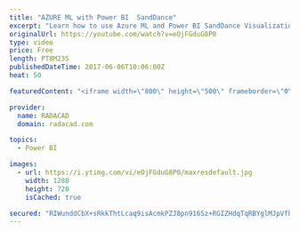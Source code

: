 ```yaml
---
title: "AZURE ML with Power BI  SandDance"
excerpt: "Learn how to use Azure ML and Power BI SandDance Visualization"
originalUrl: https://youtube.com/watch?v=eOjFGduG8P0
type: video
price: Free
length: PT8M23S
publishedDateTime: 2017-06-06T10:06:00Z
heat: 50

featuredContent: "<iframe width=\"800\" height=\"500\" frameborder=\"0\" src=\"https://www.youtube.com/embed/eOjFGduG8P0\" allow=\"accelerometer; autoplay; encrypted-media; gyroscope; picture-in-picture\" allowfullscreen></iframe>"

provider:
  name: RADACAD
  domain: radacad.com

topics:
  - Power BI

images:
  - url: https://i.ytimg.com/vi/eOjFGduG8P0/maxresdefault.jpg
    width: 1280
    height: 720
    isCached: true

secured: "RIWunddCbX+sRkkThtLcaq9isAcmkPZJ8pn916Sz+RGIZHdqTqRBYglMJpVfb7fX+tPep5S9D/0nxn//aCCFVnvCP6aJyD+owVhdKfhqRXmAkR1EM9cFqyD4b2WKZ02TZBBtewdkvLLmd/NyGEL28ZHytgc5+FReu/+OFKBJ8PAduikUuAm3/TXdyJ4wzQ5U7Hh/kjMo8GSGvfWTmMY/0UIKRbSsDPyNxmj0uhOwnTo4QsVnL8HfZXky9I/Vho+KRWKDkUE/MHVdFQIV3ft8xZuyVUC+jGWHwxjmQsg09Kz8Gy9ZAmlC+n8b0QGHRYa4z4t/cV+oRG+XpvTpNWCXIHDIOexOhi0TQOsCpDqLYpaAMakXc4pdd7sjH6z3dWXPgpn2NcTm8a8HshhJsXGhuVqfr6jixl7WLYZTeczXcOw=;NjG84f+5jS/m6XkQDkoiBA=="
---
```


